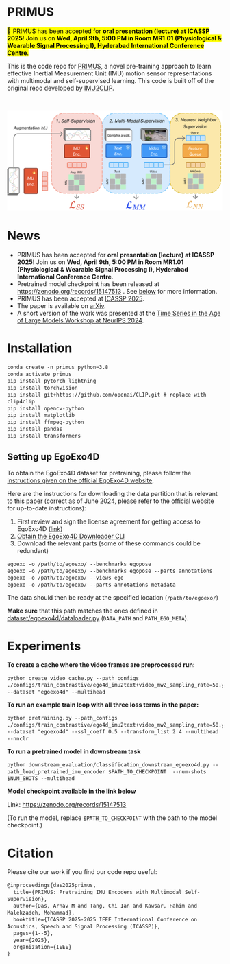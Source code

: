 # PRIMUS 

<mark> 📢 PRIMUS has been accepted for **oral presentation (lecture) at ICASSP 2025**! Join us on **Wed, April 9th, 5:00 PM in Room MR1.01 (Physiological & Wearable Signal Processing I), Hyderabad International Conference Centre**. </mark>

This is the code repo for [PRIMUS](https://arxiv.org/abs/2411.15127), a novel pre-training approach to learn effective Inertial Measurement Unit (IMU) motion sensor representations with multimodal and self-supervised learning. This code is built off of the original repo developed
by [IMU2CLIP](https://arxiv.org/abs/2210.14395).

&nbsp;
<div align="center">
    <img src="primus.png" alt="PRIMUS" width="600">
</div>

# News
- PRIMUS has been accepted for **oral presentation (lecture) at ICASSP 2025**! Join us on **Wed, April 9th, 5:00 PM in Room MR1.01 (Physiological & Wearable Signal Processing I), Hyderabad International Conference Centre**.
- Pretrained model checkpoint has been released at https://zenodo.org/records/15147513 . See [below](#experiments) for more information.
- PRIMUS has been accepted at [ICASSP 2025](https://2025.ieeeicassp.org/).
- The paper is available on [arXiv](https://arxiv.org/abs/2411.15127).
- A short version of the work was presented at the [Time Series in the Age of Large Models Workshop at NeurIPS 2024](https://neurips-time-series-workshop.github.io/accepted-papers/).

# Installation
```
conda create -n primus python=3.8
conda activate primus
pip install pytorch_lightning
pip install torchvision
pip install git+https://github.com/openai/CLIP.git # replace with clip4clip
pip install opencv-python
pip install matplotlib
pip install ffmpeg-python
pip install pandas
pip install transformers
```

## Setting up EgoExo4D
To obtain the EgoExo4D dataset for pretraining, please follow the [instructions given on the official EgoExo4D website](https://docs.ego-exo4d-data.org/getting-started/).

Here are the instructions for downloading the data partition that is relevant to this paper (correct as of June 2024, please refer to the official website for up-to-date instructions):
1. First review and sign the license agreement for getting access to EgoExo4D ([link](https://docs.ego-exo4d-data.org/getting-started/))
2. [Obtain the EgoExo4D Downloader CLI](https://github.com/facebookresearch/Ego4d?tab=readme-ov-file#setup)
3. Download the relevant parts (some of these commands could be redundant)
```
egoexo -o /path/to/egoexo/ --benchmarks egopose
egoexo -o /path/to/egoexo/ --benchmarks egopose --parts annotations
egoexo -o /path/to/egoexo/ --views ego
egoexo -o /path/to/egoexo/ --parts annotations metadata
```
The data should then be ready at the specified location (`/path/to/egoexo/`)

**Make sure** that this path matches the ones defined in [dataset/egoexo4d/dataloader.py](dataset/egoexo4d/dataloader.py) (`DATA_PATH` and `PATH_EGO_META`).

# Experiments

**To create a cache where the video frames are preprocessed run:**
```
python create_video_cache.py --path_configs ./configs/train_contrastive/ego4d_imu2text+video_mw2_sampling_rate=50.yaml --dataset "egoexo4d" --multihead 
```

**To run an example train loop with all three loss terms in the paper:**
```
python pretraining.py --path_configs ./configs/train_contrastive/ego4d_imu2text+video_mw2_sampling_rate=50.yaml --dataset "egoexo4d" --ssl_coeff 0.5 --transform_list 2 4 --multihead --nnclr
```

**To run a pretrained model in downstream task**
```
python downstream_evaluation/classification_downstream_egoexo4d.py --path_load_pretrained_imu_encoder $PATH_TO_CHECKPOINT  --num-shots $NUM_SHOTS --multihead 
```

**Model checkpoint available in the link below**

Link: https://zenodo.org/records/15147513

(To run the model, replace `$PATH_TO_CHECKPOINT` with the path to the model checkpoint.)

# Citation
Please cite our work if you find our code repo useful:

```
@inproceedings{das2025primus,
  title={PRIMUS: Pretraining IMU Encoders with Multimodal Self-Supervision},
  author={Das, Arnav M and Tang, Chi Ian and Kawsar, Fahim and Malekzadeh, Mohammad},
  booktitle={ICASSP 2025-2025 IEEE International Conference on Acoustics, Speech and Signal Processing (ICASSP)},
  pages={1--5},
  year={2025},
  organization={IEEE}
}
```
